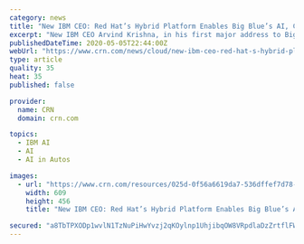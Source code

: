 ```yaml
---
category: news
title: "New IBM CEO: Red Hat’s Hybrid Platform Enables Big Blue’s AI, Cloud, Edge Strategy"
excerpt: "New IBM CEO Arvind Krishna, in his first major address to Big Blue's ecosystem as CEO, says Red Hat's open, hybrid platforms will drive IBM's AI, cloud and 5G strategy"
publishedDateTime: 2020-05-05T22:44:00Z
webUrl: "https://www.crn.com/news/cloud/new-ibm-ceo-red-hat-s-hybrid-platform-enables-big-blue-s-ai-cloud-edge-strategy"
type: article
quality: 35
heat: 35
published: false

provider:
  name: CRN
  domain: crn.com

topics:
  - IBM AI
  - AI
  - AI in Autos

images:
  - url: "https://www.crn.com/resources/025d-0f56a6619da7-536dffef7d78-1000/krishna-arvind-ibm1.jpg"
    width: 609
    height: 456
    title: "New IBM CEO: Red Hat’s Hybrid Platform Enables Big Blue’s AI, Cloud, Edge Strategy"

secured: "a8TbTPXODp1wvlN1TzNuPiHwYvzj2qKOylnp1UhjibqOW8VRpdlaDzZrtflFWeuHufQyADt5hfTW5Mx3yz+Tj6ODOMlLMoHDh5MX9sfA+bdUGBvmyza8LNfKCsu6WeuLqvS9jBO5K+SBNvFdc/9s/iI9iQfcPP4EFM3I9h6sdmCcSHbmLMQQ1Wcn/KPbMqqPCRCzz66d7FSGepKXBUmVkWAHNdb+Mjrz5m/0XailPQ3UPT4MXWIvFvhqoIa3ywhl0QBswGdQBMUzi7JyGVvfZRuu5Y8zak3iuALu8poGZlI2ft3YCyLcIUNCKv3THnQT;PsJafV2Ghzw9wUu0b0UmPA=="
---
```


